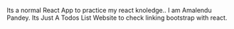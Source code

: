 Its a normal React App to practice my react knoledge..
I am Amalendu Pandey.
Its Just A Todos List Website to check linking bootstrap with react.